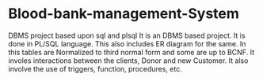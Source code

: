 # Blood-bank-management-System
DBMS project based upon sql and plsql
It is an DBMS based project. It is done in PL/SQL language. This also includes ER diagram for the same. In this tables are Normalized to third normal form and some are up to BCNF. It involes interactions between the clients, Donor and new Customer. It also involve the use of triggers, function, procedures, etc.
